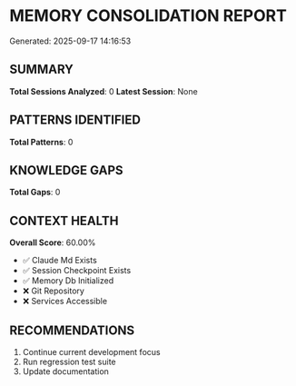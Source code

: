 # MEMORY CONSOLIDATION REPORT
Generated: 2025-09-17 14:16:53

## SUMMARY

**Total Sessions Analyzed**: 0
**Latest Session**: None

## PATTERNS IDENTIFIED
**Total Patterns**: 0


## KNOWLEDGE GAPS
**Total Gaps**: 0


## CONTEXT HEALTH
**Overall Score**: 60.00%

- ✅ Claude Md Exists
- ✅ Session Checkpoint Exists
- ✅ Memory Db Initialized
- ❌ Git Repository
- ❌ Services Accessible

## RECOMMENDATIONS

1. Continue current development focus
2. Run regression test suite
3. Update documentation